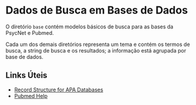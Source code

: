 # Dados de Busca em Bases de Dados

O diretório `base` contém modelos básicos de busca para as bases da PsycNet e Pubmed.

Cada um dos demais diretórios representa um tema e contém os termos de busca, a string
de busca e os resultados; a informação está agrupada por base de dados.

## Links Úteis

- [Record Structure for APA Databases](https://www.apa.org/pubs/databases/training/record-structure.pdf)
- [Pubmed Help](https://pubmed.ncbi.nlm.nih.gov/help/)


